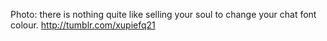 Photo: there is nothing quite like selling your soul to change your chat font colour. http://tumblr.com/xupiefq21